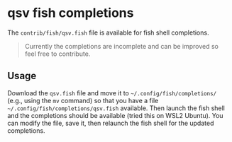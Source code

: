 # qsv fish completions

The `contrib/fish/qsv.fish` file is available for fish shell completions.

> Currently the completions are incomplete and can be improved so feel free to contribute.

## Usage

Download the `qsv.fish` file and move it to `~/.config/fish/completions/` (e.g., using the `mv` command) so that you have a file `~/.config/fish/completions/qsv.fish` available. Then launch the fish shell and the completions should be available (tried this on WSL2 Ubuntu). You can modify the file, save it, then relaunch the fish shell for the updated completions.
